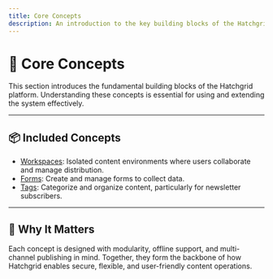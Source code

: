 ```yaml
---
title: Core Concepts
description: An introduction to the key building blocks of the Hatchgrid platform.
---
```


# 🧠 Core Concepts

This section introduces the fundamental building blocks of the Hatchgrid platform. Understanding these concepts is essential for using and extending the system effectively.

---

## 📦 Included Concepts

- [Workspaces](./core-concepts/workspace): Isolated content environments where users collaborate and manage distribution.
- [Forms](./core-concepts/forms): Create and manage forms to collect data.
- [Tags](./core-concepts/tags): Categorize and organize content, particularly for newsletter subscribers.

---

## 🧭 Why It Matters

Each concept is designed with modularity, offline support, and multi-channel publishing in mind. Together, they form the backbone of how Hatchgrid enables secure, flexible, and user-friendly content operations.
